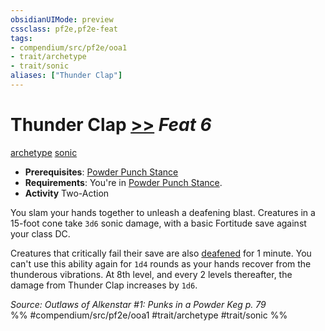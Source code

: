 ```yaml
---
obsidianUIMode: preview
cssclass: pf2e,pf2e-feat
tags:
- compendium/src/pf2e/ooa1
- trait/archetype
- trait/sonic
aliases: ["Thunder Clap"]
---
```

# Thunder Clap  [>>](../../Rules/core-rulebook/chapter-9-playing-the-game.md#Actions "Two-Action") *Feat 6*  
[archetype](../../Rules/traits/archetype.md)  [sonic](../../Rules/traits/sonic.md)  

- **Prerequisites**: [Powder Punch Stance](powder-punch-stance-ooa1.md)
- **Requirements**: You're in [Powder Punch Stance](powder-punch-stance-ooa1.md).
- **Activity** Two-Action

You slam your hands together to unleash a deafening blast. Creatures in a 15-foot cone take `3d6` sonic damage, with a basic Fortitude save against your class DC.

Creatures that critically fail their save are also [deafened](../../Rules/conditions.md#Deafened) for 1 minute. You can't use this ability again for `1d4` rounds as your hands recover from the thunderous vibrations. At 8th level, and every 2 levels thereafter, the damage from Thunder Clap increases by `1d6`.

*Source: Outlaws of Alkenstar #1: Punks in a Powder Keg p. 79*  
%% #compendium/src/pf2e/ooa1 #trait/archetype #trait/sonic %%